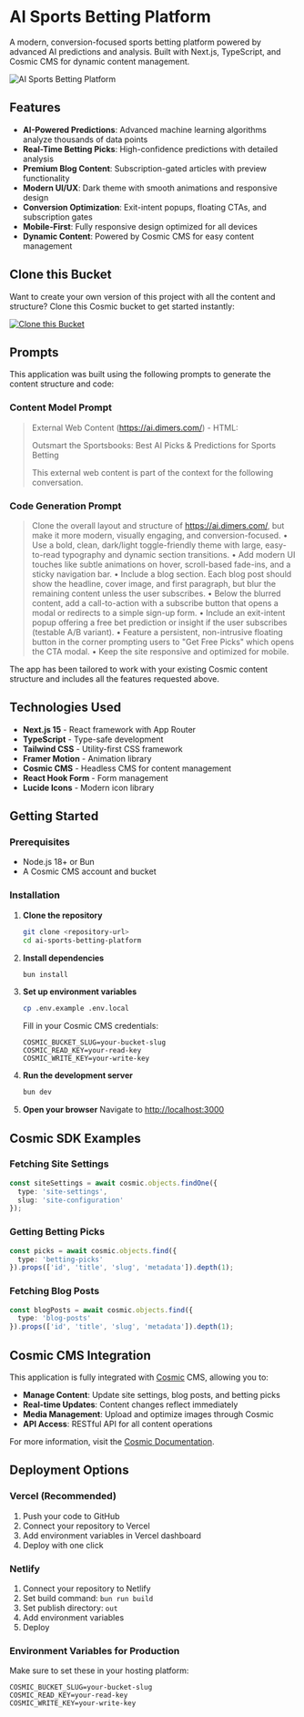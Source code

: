 # AI Sports Betting Platform

A modern, conversion-focused sports betting platform powered by advanced AI predictions and analysis. Built with Next.js, TypeScript, and Cosmic CMS for dynamic content management.

![AI Sports Betting Platform](https://imgix.cosmicjs.com/a04b4bf0-5d88-11f0-a051-23c10f41277a-photo-1577223625816-7546f13df25d-1752150183282.jpg?w=800&h=400&fit=crop&auto=format,compress)

## Features

- **AI-Powered Predictions**: Advanced machine learning algorithms analyze thousands of data points
- **Real-Time Betting Picks**: High-confidence predictions with detailed analysis
- **Premium Blog Content**: Subscription-gated articles with preview functionality
- **Modern UI/UX**: Dark theme with smooth animations and responsive design
- **Conversion Optimization**: Exit-intent popups, floating CTAs, and subscription gates
- **Mobile-First**: Fully responsive design optimized for all devices
- **Dynamic Content**: Powered by Cosmic CMS for easy content management

## Clone this Bucket

Want to create your own version of this project with all the content and structure? Clone this Cosmic bucket to get started instantly:

[![Clone this Bucket](https://img.shields.io/badge/Clone%20this%20Bucket-4F46E5?style=for-the-badge&logo=cosmic&logoColor=white)](https://app.cosmic-staging.com/projects/new?clone_bucket=my-demo-project-production)

## Prompts

This application was built using the following prompts to generate the content structure and code:

### Content Model Prompt

> External Web Content (https://ai.dimers.com/) - HTML:
> 
> Outsmart the Sportsbooks: Best AI Picks &amp; Predictions for Sports Betting
> 
> This external web content is part of the context for the following conversation.

### Code Generation Prompt

> Clone the overall layout and structure of https://ai.dimers.com/, but make it more modern, visually engaging, and conversion-focused.
> • Use a bold, clean, dark/light toggle-friendly theme with large, easy-to-read typography and dynamic section transitions.
> • Add modern UI touches like subtle animations on hover, scroll-based fade-ins, and a sticky navigation bar.
> • Include a blog section. Each blog post should show the headline, cover image, and first paragraph, but blur the remaining content unless the user subscribes.
> • Below the blurred content, add a call-to-action with a subscribe button that opens a modal or redirects to a simple sign-up form.
> • Include an exit-intent popup offering a free bet prediction or insight if the user subscribes (testable A/B variant).
> • Feature a persistent, non-intrusive floating button in the corner prompting users to "Get Free Picks" which opens the CTA modal.
> • Keep the site responsive and optimized for mobile.

The app has been tailored to work with your existing Cosmic content structure and includes all the features requested above.

## Technologies Used

- **Next.js 15** - React framework with App Router
- **TypeScript** - Type-safe development
- **Tailwind CSS** - Utility-first CSS framework
- **Framer Motion** - Animation library
- **Cosmic CMS** - Headless CMS for content management
- **React Hook Form** - Form management
- **Lucide Icons** - Modern icon library

## Getting Started

### Prerequisites

- Node.js 18+ or Bun
- A Cosmic CMS account and bucket

### Installation

1. **Clone the repository**
   ```bash
   git clone <repository-url>
   cd ai-sports-betting-platform
   ```

2. **Install dependencies**
   ```bash
   bun install
   ```

3. **Set up environment variables**
   ```bash
   cp .env.example .env.local
   ```
   
   Fill in your Cosmic CMS credentials:
   ```env
   COSMIC_BUCKET_SLUG=your-bucket-slug
   COSMIC_READ_KEY=your-read-key
   COSMIC_WRITE_KEY=your-write-key
   ```

4. **Run the development server**
   ```bash
   bun dev
   ```

5. **Open your browser**
   Navigate to [http://localhost:3000](http://localhost:3000)

## Cosmic SDK Examples

### Fetching Site Settings
```typescript
const siteSettings = await cosmic.objects.findOne({
  type: 'site-settings',
  slug: 'site-configuration'
});
```

### Getting Betting Picks
```typescript
const picks = await cosmic.objects.find({
  type: 'betting-picks'
}).props(['id', 'title', 'slug', 'metadata']).depth(1);
```

### Fetching Blog Posts
```typescript
const blogPosts = await cosmic.objects.find({
  type: 'blog-posts'
}).props(['id', 'title', 'slug', 'metadata']).depth(1);
```

## Cosmic CMS Integration

This application is fully integrated with [Cosmic](https://www.cosmicjs.com) CMS, allowing you to:

- **Manage Content**: Update site settings, blog posts, and betting picks
- **Real-time Updates**: Content changes reflect immediately
- **Media Management**: Upload and optimize images through Cosmic
- **API Access**: RESTful API for all content operations

For more information, visit the [Cosmic Documentation](https://www.cosmicjs.com/docs).

## Deployment Options

### Vercel (Recommended)
1. Push your code to GitHub
2. Connect your repository to Vercel
3. Add environment variables in Vercel dashboard
4. Deploy with one click

### Netlify
1. Connect your repository to Netlify
2. Set build command: `bun run build`
3. Set publish directory: `out`
4. Add environment variables
5. Deploy

### Environment Variables for Production
Make sure to set these in your hosting platform:
```env
COSMIC_BUCKET_SLUG=your-bucket-slug
COSMIC_READ_KEY=your-read-key
COSMIC_WRITE_KEY=your-write-key
```

<!-- README_END -->